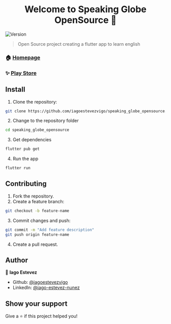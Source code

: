 <h1 align="center">Welcome to Speaking Globe OpenSource 👋</h1>
<p>
  <img alt="Version" src="https://img.shields.io/badge/version-1.1-blue.svg?cacheSeconds=2592000" />
</p>

> Open Source project creating a flutter app to learn english

### 🏠 [Homepage](https://play.google.com/store/apps/details?id=com.angueira.speaking)

### ✨ [Play Store](https://play.google.com/store/apps/details?id=com.angueira.speaking)

## Install

1. Clone the repository:
```sh
git clone https://github.com/iagoestevezvigo/speaking_globe_opensource.git
```
2. Change to the repository folder
```sh
cd speaking_globe_opensource
```
3. Get dependencies
```sh
flutter pub get
```
4. Run the app
```sh
flutter run
```

## Contributing

1. Fork the repository.
2. Create a feature branch:
```sh
git checkout -b feature-name
```
3. Commit changes and push:
```sh
git commit -m "Add feature description"
git push origin feature-name
```
4. Create a pull request.

## Author

👤 **Iago Estevez**

* Github: [@iagoestevezvigo](https://github.com/iagoestevezvigo)
* LinkedIn: [@iago-estevez-nunez](https://linkedin.com/in/iago-estevez-nunez)

## Show your support

Give a ⭐️ if this project helped you!

